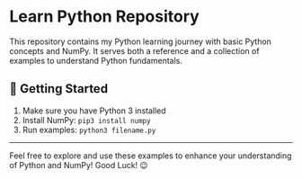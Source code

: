 # Learn Python Repository

This repository contains my Python learning journey with basic Python concepts and NumPy. It serves both a reference and a collection of examples to understand Python fundamentals.

## 📖 Getting Started
1. Make sure you have Python 3 installed
2. Install NumPy: `pip3 install numpy`
3. Run examples: `python3 filename.py`

---
Feel free to explore and use these examples to enhance your understanding of Python and NumPy! Good Luck! 😉 